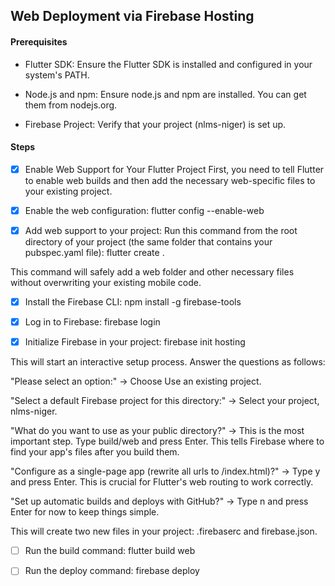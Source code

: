## Web Deployment via Firebase Hosting


#### Prerequisites
* Flutter SDK: Ensure the Flutter SDK is installed and configured in your system's PATH.

* Node.js and npm: Ensure node.js and npm are installed. You can get them from nodejs.org.

* Firebase Project: Verify that your project (nlms-niger) is set up.


#### Steps
- [x] Enable Web Support for Your Flutter Project
First, you need to tell Flutter to enable web builds and then add the necessary web-specific files to your existing project.

- [x] Enable the web configuration: flutter config --enable-web

- [x] Add web support to your project: Run this command from the root directory of your project (the same folder that contains your pubspec.yaml file): flutter create .

This command will safely add a web folder and other necessary files without overwriting your existing mobile code.

- [x] Install the Firebase CLI: npm install -g firebase-tools

- [x] Log in to Firebase: firebase login

- [x] Initialize Firebase in your project: firebase init hosting

This will start an interactive setup process. Answer the questions as follows:

"Please select an option:" → Choose Use an existing project.

"Select a default Firebase project for this directory:" → Select your project, nlms-niger.

"What do you want to use as your public directory?" → This is the most important step. Type build/web and press Enter. This tells Firebase where to find your app's files after you build them.

"Configure as a single-page app (rewrite all urls to /index.html)?" → Type y and press Enter. This is crucial for Flutter's web routing to work correctly.

"Set up automatic builds and deploys with GitHub?" → Type n and press Enter for now to keep things simple.

This will create two new files in your project: .firebaserc and firebase.json.

- [ ] Run the build command: flutter build web

- [ ] Run the deploy command: firebase deploy


